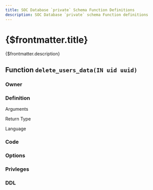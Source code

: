 ```yaml
---
title: SOC Database `private` Schema Function Definitions
description: SOC Database `private` schema Function definitions
---
```


# {$frontmatter.title}

{$frontmatter.description}

## Function `delete_users_data(IN uid uuid)`

### Owner

### Definition

Arguments

Return Type

Language

### Code

### Options

### Privleges

### DDL
